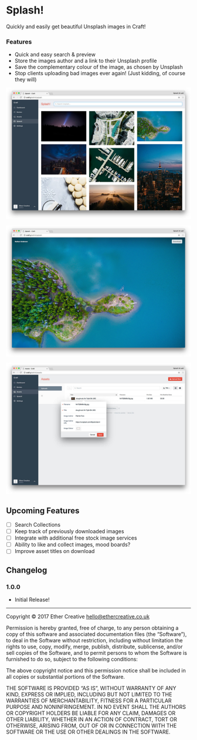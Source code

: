 # Splash!
Quickly and easily get beautiful Unsplash images in Craft!

### Features
- Quick and easy search & preview
- Store the images author and a link to their Unsplash profile
- Save the complementary colour of the image, as chosen by Unsplash
- Stop clients uploading bad images ever again! (Just kidding, of course they will)

![](resources/imgs/SplashSearch.jpg)

![](resources/imgs/SplashPreview.jpg)

![](resources/imgs/SplashAsset.jpg)

## Upcoming Features

- [ ] Search Collections
- [ ] Keep track of previously downloaded images
- [ ] Integrate with additional free stock image services
- [ ] Ability to like and collect images, mood boards?
- [ ] Improve asset titles on download

## Changelog

### 1.0.0
- Initial Release!

---

Copyright © 2017 Ether Creative hello@ethercreative.co.uk

Permission is hereby granted, free of charge, to any person obtaining a copy of this software and associated documentation files (the “Software”), to deal in the Software without restriction, including without limitation the rights to use, copy, modify, merge, publish, distribute, sublicense, and/or sell copies of the Software, and to permit persons to whom the Software is furnished to do so, subject to the following conditions:

The above copyright notice and this permission notice shall be included in all copies or substantial portions of the Software.

THE SOFTWARE IS PROVIDED “AS IS”, WITHOUT WARRANTY OF ANY KIND, EXPRESS OR IMPLIED, INCLUDING BUT NOT LIMITED TO THE WARRANTIES OF MERCHANTABILITY, FITNESS FOR A PARTICULAR PURPOSE AND NONINFRINGEMENT. IN NO EVENT SHALL THE AUTHORS OR COPYRIGHT HOLDERS BE LIABLE FOR ANY CLAIM, DAMAGES OR OTHER LIABILITY, WHETHER IN AN ACTION OF CONTRACT, TORT OR OTHERWISE, ARISING FROM, OUT OF OR IN CONNECTION WITH THE SOFTWARE OR THE USE OR OTHER DEALINGS IN THE SOFTWARE.
